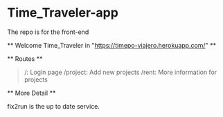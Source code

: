 # Time_Traveler-app
The repo is for the front-end

** Welcome Time_Traveler in "https://timepo-viajero.herokuapp.com/" **

** Routes **

>/: Login page
>/project: Add new projects
>/rent: More information for projects

** More Detail **

fix2run is the up to date service.
